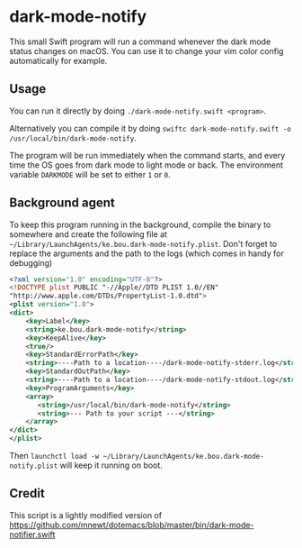 # dark-mode-notify

This small Swift program will run a command whenever the dark mode status changes on macOS. You can use it to change your vim color config automatically for example.

## Usage

You can run it directly by doing `./dark-mode-notify.swift <program>`.

Alternatively you can compile it by doing `swiftc dark-mode-notify.swift -o /usr/local/bin/dark-mode-notify`.

The program will be run immediately when the command starts, and every time the OS goes from dark mode to light mode or back. The environment variable `DARKMODE` will be set to either `1` or `0`.

## Background agent

To keep this program running in the background, compile the binary to somewhere and create the following file at `~/Library/LaunchAgents/ke.bou.dark-mode-notify.plist`. Don't forget to replace the arguments and the path to the logs (which comes in handy for debugging)

```xml
<?xml version="1.0" encoding="UTF-8"?>
<!DOCTYPE plist PUBLIC "-//Apple//DTD PLIST 1.0//EN"
"http://www.apple.com/DTDs/PropertyList-1.0.dtd">
<plist version="1.0">
<dict>
    <key>Label</key>
    <string>ke.bou.dark-mode-notify</string>
    <key>KeepAlive</key>
    <true/>
    <key>StandardErrorPath</key>
    <string>----Path to a location----/dark-mode-notify-stderr.log</string>
    <key>StandardOutPath</key>
    <string>----Path to a location----/dark-mode-notify-stdout.log</string>
    <key>ProgramArguments</key>
    <array>
       <string>/usr/local/bin/dark-mode-notify</string>
       <string>--- Path to your script ---</string>
    </array>
</dict>
</plist>
```

Then `launchctl load -w ~/Library/LaunchAgents/ke.bou.dark-mode-notify.plist` will keep it running on boot.

## Credit

This script is a lightly modified version of https://github.com/mnewt/dotemacs/blob/master/bin/dark-mode-notifier.swift
